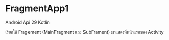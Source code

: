 # FragmentApp1

Android Api 29
Kotlin 


เรียกใช้ Fragement (MainFragment และ SubFrament) มาแสดงที่หน้าแรกของ Activity
